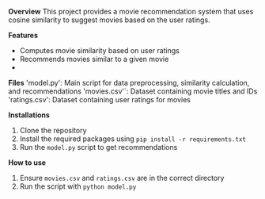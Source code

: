 **Overview**
This project provides a movie recommendation system that uses cosine similarity to suggest movies based on the user ratings.

**Features**
- Computes movie similarity based on user ratings
- Recommends movies similar to a given movie
- 
**Files**
'model.py': Main script for data preprocessing, similarity calculation, and recommendations
'movies.csv'`: Dataset containing movie titles and IDs
'ratings.csv': Dataset containing user ratings for movies

**Installations**
  1. Clone the repository
2. Install the required packages using `pip install -r requirements.txt`
3. Run the `model.py` script to get recommendations

**How to use**
1. Ensure `movies.csv` and `ratings.csv` are in the correct directory
2. Run the script with `python model.py`
 
